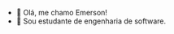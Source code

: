 - 👋 Olá, me chamo Emerson!
- 🌱 Sou estudante de engenharia de software.


<!---
EspLittleDev/EspLittleDev is a ✨ special ✨ repository because its `README.md` (this file) appears on your GitHub profile.
You can click the Preview link to take a look at your changes.
--->
